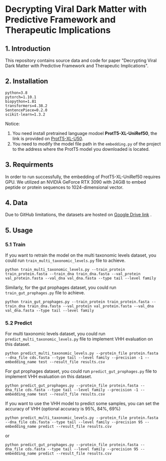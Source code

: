 # Decrypting Viral Dark Matter with Predictive Framework and Therapeutic Implications

## 1. Introduction
This repository contains source data and code for paper "Decrypting Viral Dark Matter with Predictive Framework and Therapeutic Implications".

## 2. Installation
```
python=3.8
pytorch=1.10.1
biopython=1.81
transformers=4.38.2
SentencePiece=0.2.0
scikit-learn=1.3.2
```
Notice:
1. You need install pretrained language modoel **ProtT5-XL-UniRef50**, the link is provided on [ProtT5-XL-U50](https://github.com/agemagician/ProtTrans#models).
2. You need to modify the model file path in the ``embedding.py`` of the project to the address where the ProtT5 model you downloaded is located.

## 3. Requirments
In order to run successfully, the embedding of ProtT5-XL-UniRef50 requires GPU. We utilized an NVIDIA GeForce RTX 3090 with 24GiB to embed peptide or protein sequences to 1024-dimensional vector.

## 4. Data
Due to GitHub limitations, the datasets are hosted on [Google Drive link](https://drive.google.com/drive/folders/1-yypLh8dzLW_AJ0MJJCzmDDEE2XBSS6F?usp=drive_link) .

## 5. Usage
### 5.1 Train
If you want to retrain the model on the multi taxonomic levels dataset, you could run ``train_multi_taxonomic_levels.py`` file to achieve.
```
python train_multi_taxonomic_levels.py --train_protein train_protein.fasta --train_dna train_dna.fasta --val_protein val_protein.fasta --val_dna val_dna.fasta --type tail --level family
```
Similarly, for the gut prophages dataset, you could run ``train_gut_prophages.py`` file to achieve.
```
python train_gut_prophages.py --train_protein train_protein.fasta --train_dna train_dna.fasta --val_protein val_protein.fasta --val_dna val_dna.fasta --type tail --level family
```

### 5.2 Predict
For multi taxonomic levels dataset, you could run ``predict_multi_taxonomic_levels.py`` file to implement VHH evaluation on this dataset.
```
python predict_multi_taxonomic_levels.py --protein_file protein.fasta --dna_file cds.fasta --type tail --level family --precision -1 --embedding_name test --result_file results.csv
```

For gut prophages dataset, you could run ``predict_gut_prophages.py`` file to implement VHH evaluation on this dataset.
```
python predict_gut_prophages.py --protein_file protein.fasta --dna_file cds.fasta --type tail --level family --precision -1 --embedding_name test --result_file results.csv
```

If you want to use the VHH model to predict some samples, you can set the accuracy of VHH (optional accuracy is 95%, 84%, 69%)

```
python predict_multi_taxonomic_levels.py --protein_file protein.fasta --dna_file cds.fasta --type tail --level family --precision 95 --embedding_name predict --result_file results.csv
```
or
```
python predict_gut_prophages.py --protein_file protein.fasta --dna_file cds.fasta --type tail --level family --precision 95 --embedding_name predict --result_file results.csv
```

